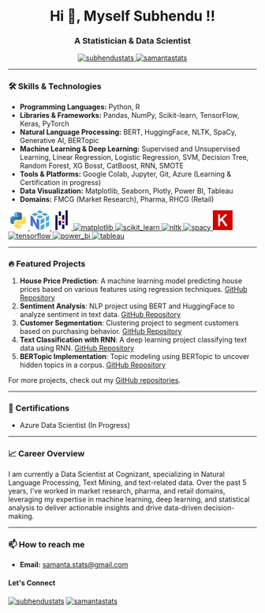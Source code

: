 <h1 align="center">Hi 👋, Myself Subhendu !!</h1>
<h3 align="center">A Statistician & Data Scientist</h3>

<p align="center">
  <a href="https://linkedin.com/in/subhendustats" target="blank">
    <img src="https://raw.githubusercontent.com/rahuldkjain/github-profile-readme-generator/master/src/images/icons/Social/linked-in-alt.svg" alt="subhendustats" height="30" width="40" />
  </a>
  <a href="https://kaggle.com/samantastats" target="blank">
    <img src="https://raw.githubusercontent.com/rahuldkjain/github-profile-readme-generator/master/src/images/icons/Social/kaggle.svg" alt="samantastats" height="30" width="40" />
  </a>
</p>

---

### 🛠️ Skills & Technologies
- **Programming Languages:** Python, R
- **Libraries & Frameworks:** Pandas, NumPy, Scikit-learn, TensorFlow, Keras, PyTorch
- **Natural Language Processing:** BERT, HuggingFace, NLTK, SpaCy, Generative AI, BERTopic
- **Machine Learning & Deep Learning:** Supervised and Unsupervised Learning, Linear Regression, Logistic Regression, SVM, Decision Tree, Random Forest, XG Bosst, CatBoost, RNN, SMOTE
- **Tools & Platforms:** Google Colab, Jupyter, Git, Azure (Learning & Certification in progress)
- **Data Visualization:** Matplotlib, Seaborn, Plotly, Power BI, Tableau
- **Domains:** FMCG (Market Research), Pharma, RHCG (Retail)

<p align="left"> 
  <a href="https://www.python.org" target="_blank" rel="noreferrer"> 
    <img src="https://raw.githubusercontent.com/devicons/devicon/master/icons/python/python-original.svg" alt="python" width="40" height="40"/> 
  </a> 
  <a href="https://numpy.org/" target="_blank" rel="noreferrer"> 
    <img src="https://raw.githubusercontent.com/devicons/devicon/master/icons/numpy/numpy-original.svg" alt="numpy" width="40" height="40"/> 
  </a>
  <a href="https://pandas.pydata.org/" target="_blank" rel="noreferrer"> 
    <img src="https://raw.githubusercontent.com/devicons/devicon/2ae2a900d2f041da66e950e4d48052658d850630/icons/pandas/pandas-original.svg" alt="pandas" width="40" height="40"/> 
  </a> 
  <a href="https://matplotlib.org/" target="_blank" rel="noreferrer">
    <img src="https://upload.wikimedia.org/wikipedia/commons/8/84/Matplotlib_icon.svg" alt="matplotlib" width="40" height="40"/>
  </a>
  <a href="https://scikit-learn.org/" target="_blank" rel="noreferrer"> 
    <img src="https://upload.wikimedia.org/wikipedia/commons/0/05/Scikit_learn_logo_small.svg" alt="scikit_learn" width="40" height="40"/> 
  </a>
  <a href="https://www.nltk.org/" target="_blank" rel="noreferrer">
    <img src="https://upload.wikimedia.org/wikipedia/commons/8/8c/NLTK.png" alt="nltk" width="40" height="40"/>
  </a>
  <a href="https://spacy.io/" target="_blank" rel="noreferrer"> 
    <img src="https://raw.githubusercontent.com/devicons/devicon/master/icons/spacy/spacy-original.svg" alt="spacy" width="40" height="40"/> 
  </a>
  <a href="https://keras.io/" target="_blank" rel="noreferrer"> 
    <img src="https://raw.githubusercontent.com/devicons/devicon/master/icons/keras/keras-original.svg" alt="keras" width="40" height="40"/> 
  </a>
  <a href="https://www.tensorflow.org/" target="_blank" rel="noreferrer"> 
    <img src="https://www.vectorlogo.zone/logos/tensorflow/tensorflow-icon.svg" alt="tensorflow" width="40" height="40"/> 
  </a>
  <a href="https://powerbi.microsoft.com/" target="_blank" rel="noreferrer"> 
    <img src="https://www.vectorlogo.zone/logos/microsoft_powerbi/microsoft_powerbi-icon.svg" alt="power_bi" width="40" height="40"/> 
  </a>
  <a href="https://www.tableau.com/" target="_blank" rel="noreferrer"> 
    <img src="https://www.tableau.com/sites/default/files/pages/tableaulogo_highres.png" alt="tableau" width="40" height="40"/> 
  </a>
</p>

---

### 🔥 Featured Projects
1. **House Price Prediction**: A machine learning model predicting house prices based on various features using regression techniques. [GitHub Repository](#)
2. **Sentiment Analysis**: NLP project using BERT and HuggingFace to analyze sentiment in text data. [GitHub Repository](#)
3. **Customer Segmentation**: Clustering project to segment customers based on purchasing behavior. [GitHub Repository](#)
4. **Text Classification with RNN**: A deep learning project classifying text data using RNN. [GitHub Repository](#)
5. **BERTopic Implementation**: Topic modeling using BERTopic to uncover hidden topics in a corpus. [GitHub Repository](#)

For more projects, check out my [GitHub repositories](#).

---

### 📜 Certifications
- Azure Data Scientist (In Progress)

---

### 📈 Career Overview
I am currently a Data Scientist at Cognizant, specializing in Natural Language Processing, Text Mining, and text-related data. Over the past 5 years, I've worked in market research, pharma, and retail domains, leveraging my expertise in machine learning, deep learning, and statistical analysis to deliver actionable insights and drive data-driven decision-making.

---

### 📫 How to reach me
- **Email:** samanta.stats@gmail.com

#### Let's Connect
<p align="left">
  <a href="https://linkedin.com/in/subhendustats" target="blank"><img align="center" src="https://raw.githubusercontent.com/rahuldkjain/github-profile-readme-generator/master/src/images/icons/Social/linked-in-alt.svg" alt="subhendustats" height="30" width="40" /></a>
  <a href="https://kaggle.com/samantastats" target="blank"><img align="center" src="https://raw.githubusercontent.com/rahuldkjain/github-profile-readme-generator/master/src/images/icons/Social/kaggle.svg" alt="samantastats" height="30" width="40" /></a>
</p>
